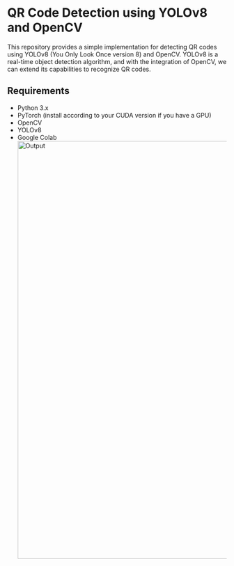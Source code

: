 # QR Code Detection using YOLOv8 and OpenCV
This repository provides a simple implementation for detecting QR codes using YOLOv8 (You Only Look Once version 8) and OpenCV. YOLOv8 is a real-time object detection algorithm, and with the integration of OpenCV, we can extend its capabilities to recognize QR codes.

## Requirements
* Python 3.x
* PyTorch (install according to your CUDA version if you have a GPU)
* OpenCV
* YOLOv8
* Google Colab
  <img width="960" alt="Output" src="https://github.com/Tshar-k/Deep_Learning/assets/117516567/4b014528-e3d6-4082-9b10-16ea55de149f">
